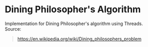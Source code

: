 # Dining Philosopher's Algorithm

Implementation for Dining Philosopher's algorithm using Threads.  
Source:
> https://en.wikipedia.org/wiki/Dining_philosophers_problem
